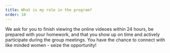 ```yaml
---
title: What is my role in the program?
order: 10
---
```


We ask for you to finish viewing the online videoes within 24 hours, be prepared with your homework, and that you show up on time and actively participate during the group meetings. You have the chance to connect with like minded women - seize the opportunity!
